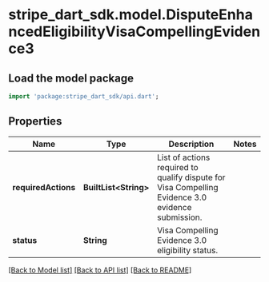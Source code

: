 # stripe_dart_sdk.model.DisputeEnhancedEligibilityVisaCompellingEvidence3

## Load the model package
```dart
import 'package:stripe_dart_sdk/api.dart';
```

## Properties
Name | Type | Description | Notes
------------ | ------------- | ------------- | -------------
**requiredActions** | **BuiltList&lt;String&gt;** | List of actions required to qualify dispute for Visa Compelling Evidence 3.0 evidence submission. | 
**status** | **String** | Visa Compelling Evidence 3.0 eligibility status. | 

[[Back to Model list]](../README.md#documentation-for-models) [[Back to API list]](../README.md#documentation-for-api-endpoints) [[Back to README]](../README.md)


